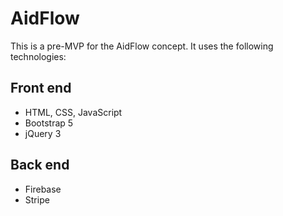 # AidFlow
This is a pre-MVP for the AidFlow concept. It uses the following technologies:

## Front end
- HTML, CSS, JavaScript
- Bootstrap 5
- jQuery 3

## Back end
- Firebase
- Stripe